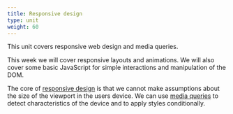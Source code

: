 ```yaml
---
title: Responsive design
type: unit
weight: 60
---
```


This unit covers responsive web design and media queries.

<!--more-->

This week we will cover responsive layouts and animations. We will also cover some basic JavaScript for simple interactions and manipulation of the DOM.

The core of [responsive design](https://developer.mozilla.org/en-US/docs/Learn/CSS/CSS_layout/Responsive_Design) is that we cannot make assumptions about the size of the viewport in the users device.
We can use [media queries](https://developer.mozilla.org/en-US/docs/Learn/CSS/CSS_layout/Media_queries) to detect characteristics of the device and to apply styles conditionally. 